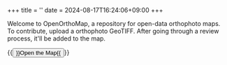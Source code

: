+++
title = ''
date = 2024-08-17T16:24:06+09:00
+++

Welcome to OpenOrthoMap, a repository for open-data orthophoto maps. To contribute, upload a orthophoto GeoTIFF. After going through a review process, it'll be added to the map.

{{<button href="https://map.openorthomap.org/">}}Open the Map{{</button>}}
